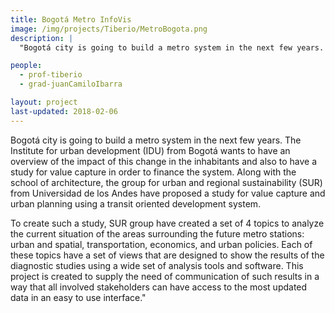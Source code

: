 ```yaml
---
title: Bogotá Metro InfoVis
image: /img/projects/Tiberio/MetroBogota.png
description: |
  "Bogotá city is going to build a metro system in the next few years. The Institute for urban development (IDU) from Bogotá wants to have an overview of the impact of this change in the inhabitants and also to have a study for value capture in order to finance the system. Along with the school of architecture, the group for urban and regional sustainability (SUR) from Universidad de los Andes have proposed a study for value capture and urban planning using a transit oriented development system.

people:
  - prof-tiberio
  - grad-juanCamiloIbarra

layout: project
last-updated: 2018-02-06
---
```

Bogotá city is going to build a metro system in the next few years. The Institute for urban development (IDU) from Bogotá wants to have an overview of the impact of this change in the inhabitants and also to have a study for value capture in order to finance the system. Along with the school of architecture, the group for urban and regional sustainability (SUR) from Universidad de los Andes have proposed a study for value capture and urban planning using a transit oriented development system.

To create such a study,  SUR group have created a set of 4 topics to analyze the current situation of the areas surrounding the future metro stations: urban and spatial, transportation, economics, and urban policies. Each of these topics have a set of views that are designed to show the results of the diagnostic studies using a wide set of analysis tools and software. This project is created to supply the need of communication of such results in a way that all involved stakeholders can have access to the most updated data in an easy to use interface."